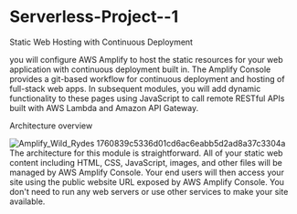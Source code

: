 # Serverless-Project--1
Static Web Hosting with Continuous Deployment


you will configure AWS Amplify to host the static resources for your web application with continuous deployment built in. The Amplify Console provides a git-based workflow for continuous deployment and hosting of full-stack web apps. In subsequent modules, you will add dynamic functionality to these pages using JavaScript to call remote RESTful APIs built with AWS Lambda and Amazon API Gateway.

Architecture overview


![Amplify_Wild_Rydes 1760839c5336d01cd6ac6eabb5d2ad8a37c3304a](https://github.com/SrikanthVaddineni/Serverless-Project--1/assets/92942943/902ca55b-5ff7-4fdc-a44b-e157478465f7)
The architecture for this module is straightforward. All of your static web content including HTML, CSS, JavaScript, images, and other files will be managed by AWS Amplify Console. Your end users will then access your site using the public website URL exposed by AWS Amplify Console. You don't need to run any web servers or use other services to make your site available.
